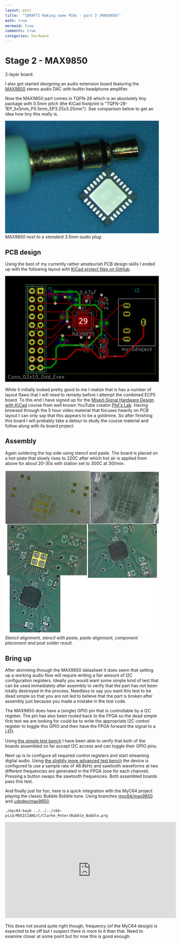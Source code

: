 ```yaml
---
layout: post
title:  "[DRAFT] Making some PCBs - part 3 (MAX9850)"
math: true
mermaid: true
comments: true
categories: hardware
---
```


# Stage 2 - MAX9850
2-layer board.

I also got started designing an audio extension board featuring the
[MAX9850](https://www.maximintegrated.com/en/products/analog/audio/MAX9850.html)
stereo audio DAC with builtin headphone amplifier.

Now the MAX9850 part comes in TQFN-28 which is an absolutely tiny package with
0.5mm pitch (the KiCad footprint is "TQFN-28-1EP_5x5mm_P0.5mm_EP3.25x3.25mm").
See comparison below to get an idea how tiny this really is.

![](/download/pcb/max9850-size-comp.jpg)
*MAX9850 next to a standard 3.5mm audio plug.*

## PCB design

Using the best of my currently rather amateurish PCB design skills I ended up
with the following layout with [KiCad project files on
GitHub](https://github.com/markus-zzz/mydacboard).

![PCB layout](/download/pcb/dac-layout.png)

While it initially looked pretty good to me I realize that is has a number of
layout flaws that I will need to remedy before I attempt the combined ECP5
board. To this end I have signed up for the [Mixed-Signal Hardware Design with
KiCad](https://www.phils-lab.net/courses) course from well known YouTube
creator [Phil's Lab](https://www.phils-lab.net/). Having browsed through the 5
hour video material that focuses heavily on PCB layout I can only say that this
appears to be a goldmine. So after finishing this board I will probably take a
detour to study the course material and follow along with its board project.

## Assembly

Again soldering the top side using stencil and paste. The board is placed on a
hot-plate that slowly rises to 220C after which hot air is applied from above
for about 20-30s with station set to 300C at 30l/min.

![](/download/pcb/max9850-full.jpg)
*Stencil alignment, stencil with paste, paste alignment, component placement
and post solder result.*

## Bring up

After skimming through the MAX9850 datasheet it does seem that setting up a
working audio flow will require writing a fair amount of I2C configuration
registers. Ideally you would want some simple kind of test that can be used
immediately after assembly to verify that the part has not been totally
destroyed in the process. Needless to say you want this test to be dead simple
so that you are not led to believe that the part is broken after assembly just
because you made a mistake in the test code.

The MAX9850 does have a (single) GPIO pin that is controllable by a I2C
register. The pin has also been routed back to the FPGA so the dead simple
first test we are looking for could be to write the appropriate I2C control
register to toggle this GPIO and then have the FPGA forward the signal to a
LED.

Using [the simple test
bench](https://github.com/markus-zzz/max9850-test/tree/fafe550eb5bd27762d1c5857b90f52380dd440eb)
I have been able to verify that both of the boards assembled so far accept I2C
access and can toggle their GPIO pins.

Next up is to configure all required control registers and start streaming
digital audio. Using [the slightly more advanced test
bench](https://github.com/markus-zzz/max9850-test/tree/d2ac9c3ed896a54b3c6f4d6b7b6cd1a0d96cc9c4)
the device is configured to use a sample rate of 48.8kHz and sawtooth waveforms
at two different frequencies are generated in the FPGA (one for each channel).
Pressing a button swaps the sawtooth frequencies. Both assembled boards pass
this test.

And finally just for fun, here is a quick integration with the MyC64 project
playing the classic Bubble Bobble tune. Using branches
[myc64/max9850](https://github.com/markus-zzz/myc64/tree/max9850) and
[usbdev/max9850](https://github.com/markus-zzz/usbdev/tree/max9850).

```
./myc64-keyb ../../../c64-psid/MUSICIANS/C/Clarke_Peter/Bubble_Bobble.prg
```

<iframe width="560" height="315"
src="https://www.youtube.com/embed/SnuTHjIvyxg" title="YouTube video player"
frameborder="0" allow="accelerometer; autoplay; clipboard-write;
encrypted-media; gyroscope; picture-in-picture" allowfullscreen></iframe>

This does not sound quite right though, frequency (of the MyC64 design) is
expected to be off but I suspect there is more to it than that. Need to examine
closer at some point but for now this is good enough.
